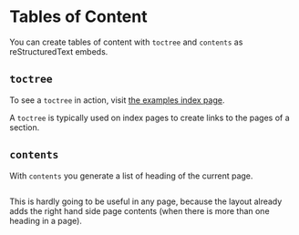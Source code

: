 # Tables of Content

You can create tables of content with `toctree` and `contents` as reStructuredText embeds.

## `toctree`

To see a `toctree` in action, visit [the examples index page](./index.md).

A `toctree` is typically used on index pages to create links to the pages of a section.

## `contents`

With `contents` you generate a list of heading of the current page.

```{contents}

```

This is hardly going to be useful in any page, because the layout already adds the right hand side page contents (when there is more than one heading in a page).
